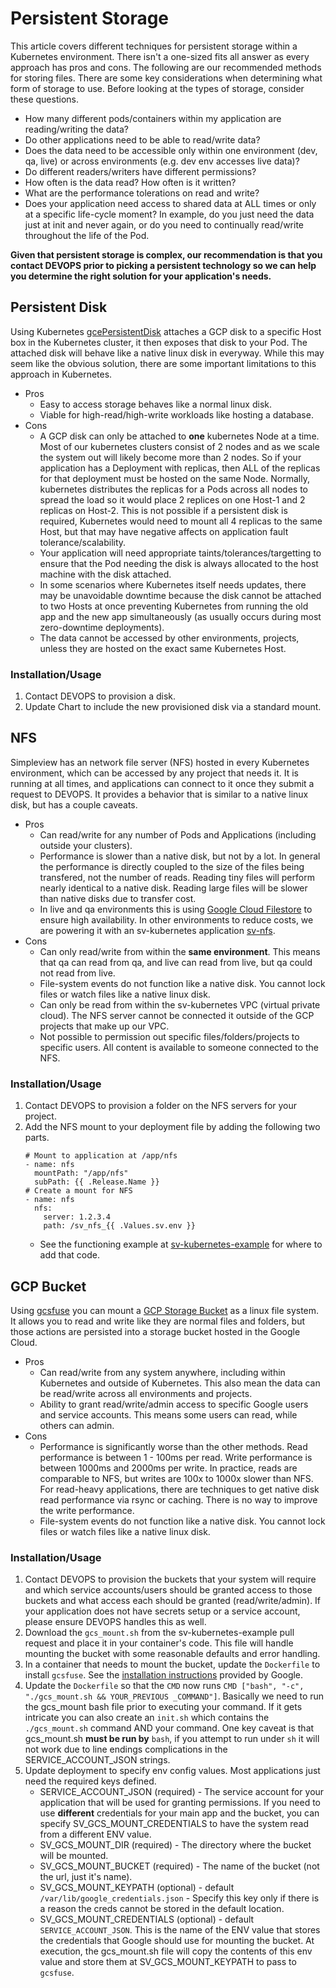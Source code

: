 # Persistent Storage

This article covers different techniques for persistent storage within a Kubernetes environment. There isn't a one-sized fits all answer as every approach has pros and cons. The following are our recommended methods for storing files. There are some key considerations when determining what form of storage to use. Before looking at the types of storage, consider these questions.

* How many different pods/containers within my application are reading/writing the data?
* Do other applications need to be able to read/write data?
* Does the data need to be accessible only within one environment (dev, qa, live) or across environments (e.g. dev env accesses live data)?
* Do different readers/writers have different permissions?
* How often is the data read? How often is it written?
* What are the performance tolerations on read and write?
* Does your application need access to shared data at ALL times or only at a specific life-cycle moment? In example, do you just need the data just at init and never again, or do you need to continually read/write throughout the life of the Pod.

**Given that persistent storage is complex, our recommendation is that you contact DEVOPS prior to picking a persistent technology so we can help you determine the right solution for your application's needs.**

## Persistent Disk

Using Kubernetes [gcePersistentDisk](https://kubernetes.io/docs/concepts/storage/volumes/#gcepersistentdisk) attaches a GCP disk to a specific Host box in the Kubernetes cluster, it then exposes that disk to your Pod. The attached disk will behave like a native linux disk in everyway. While this may seem like the obvious solution, there are some important limitations to this approach in Kubernetes.

* Pros
    *  Easy to access storage behaves like a normal linux disk.
    *  Viable for high-read/high-write workloads like hosting a database.
* Cons
    * A GCP disk can only be attached to **one** kubernetes Node at a time. Most of our kubernetes clusters consist of 2 nodes and as we scale the system out will likely become more than 2 nodes. So if your application has a Deployment with replicas, then ALL of the replicas for that deployment must be hosted on the same Node. Normally, kubernetes distributes the replicas for a Pods across all nodes to spread the load so it would place 2 replices on one Host-1 and 2 replicas on Host-2. This is not possible if a persistent disk is required, Kubernetes would need to mount all 4 replicas to the same Host, but that may have negative affects on application fault tolerance/scalability.
    * Your application will need appropriate taints/tolerances/targetting to ensure that the Pod needing the disk is always allocated to the host machine with the disk attached.
    * In some scenarios where Kubernetes itself needs updates, there may be unavoidable downtime because the disk cannot be attached to two Hosts at once preventing Kubernetes from running the old app and the new app simultaneously (as usually occurs during most zero-downtime deployments).
    * The data cannot be accessed by other environments, projects, unless they are hosted on the exact same Kubernetes Host.

### Installation/Usage

1. Contact DEVOPS to provision a disk.
2. Update Chart to include the new provisioned disk via a standard mount.

## NFS

Simpleview has an network file server (NFS) hosted in every Kubernetes environment, which can be accessed by any project that needs it. It is running at all times, and applications can connect to it once they submit a request to DEVOPS. It provides a behavior that is similar to a native linux disk, but has a couple caveats.

* Pros
    * Can read/write for any number of Pods and Applications (including outside your clusters).
    * Performance is slower than a native disk, but not by a lot. In general the performance is directly coupled to the size of the files being transfered, not the number of reads. Reading tiny files will perform nearly identical to a native disk. Reading large files will be slower than native disks due to transfer cost.
    * In live and qa environments this is using [Google Cloud Filestore](https://cloud.google.com/filestore) to ensure high availability. In other environments to reduce costs, we are powering it with an sv-kubernetes application [sv-nfs](https://github.com/simpleviewinc/sv-nfs).
* Cons
    * Can only read/write from within the **same environment**. This means that qa can read from qa, and live can read from live, but qa could not read from live.
    * File-system events do not function like a native disk. You cannot lock files or watch files like a native linux disk.
    * Can only be read from within the sv-kubernetes VPC (virtual private cloud). The NFS server cannot be connected it outside of the GCP projects that make up our VPC.
    * Not possible to permission out specific files/folders/projects to specific users. All content is available to someone connected to the NFS.

### Installation/Usage

1. Contact DEVOPS to provision a folder on the NFS servers for your project.
2. Add the NFS mount to your deployment file by adding the following two parts.
    ```
    # Mount to application at /app/nfs
    - name: nfs
      mountPath: "/app/nfs"
      subPath: {{ .Release.Name }}
    # Create a mount for NFS
    - name: nfs
      nfs:
        server: 1.2.3.4
        path: /sv_nfs_{{ .Values.sv.env }}
    ```
    * See the functioning example at [sv-kubernetes-example](https://github.com/simpleviewinc/sv-kubernetes-example) for where to add that code.

## GCP Bucket

Using [gcsfuse](https://cloud.google.com/storage/docs/gcs-fuse) you can mount a [GCP Storage Bucket](https://cloud.google.com/storage/docs) as a linux file system. It allows you to read and write like they are normal files and folders, but those actions are persisted into a storage bucket hosted in the Google Cloud.

* Pros
    * Can read/write from any system anywhere, including within Kubernetes and outside of Kubernetes. This also mean the data can be read/write across all environments and projects.
    * Ability to grant read/write/admin access to specific Google users and service accounts. This means some users can read, while others can admin.
* Cons
    * Performance is significantly worse than the other methods. Read performance is between 1 - 100ms per read. Write performance is between 1000ms and 2000ms per write. In practice, reads are comparable to NFS, but writes are 100x to 1000x slower than NFS. For read-heavy applications, there are techniques to get native disk read performance via rsync or caching. There is no way to improve the write performance.
    * File-system events do not function like a native disk. You cannot lock files or watch files like a native linux disk.

### Installation/Usage

1. Contact DEVOPS to provision the buckets that your system will require and which service accounts/users should be granted access to those buckets and what access each should be granted (read/write/admin). If your application does not have secrets setup or a service account, please ensure DEVOPS handles this as well.
1. Download the `gcs_mount.sh` from the sv-kubernetes-example pull request and place it in your container's code. This file will handle mounting the bucket with some reasonable defaults and error handling.
1. In a container that needs to mount the bucket, update the `Dockerfile` to install `gcsfuse`. See the [installation instructions](https://github.com/GoogleCloudPlatform/gcsfuse/blob/master/docs/installing.md) provided by Google.
1. Update the `Dockerfile` so that the `CMD` now runs `CMD ["bash", "-c", "./gcs_mount.sh && YOUR_PREVIOUS _COMMAND"]`. Basically we need to run the gcs_mount bash file prior to executing your command. If it gets intricate you can also create an `init.sh` which contains the `./gcs_mount.sh` command AND your command. One key caveat is that gcs_mount.sh **must be run by** `bash`, if you attempt to run under `sh` it will not work due to line endings complications in the SERVICE_ACCOUNT_JSON strings.
1. Update deployment to specify env config values. Most applications just need the required keys defined.
    * SERVICE_ACCOUNT_JSON (required) - The service account for your application that will be used for granting permissions. If you need to use **different** credentials for your main app and the bucket, you can specify SV_GCS_MOUNT_CREDENTIALS to have the system read from a different ENV value.
    * SV_GCS_MOUNT_DIR (required) - The directory where the bucket will be mounted.
    * SV_GCS_MOUNT_BUCKET (required) - The name of the bucket (not the url, just it's name).
    * SV_GCS_MOUNT_KEYPATH (optional) - default `/var/lib/google_credentials.json` - Specify this key only if there is a reason the creds cannot be stored in the default location.
    * SV_GCS_MOUNT_CREDENTIALS (optional) - default `SERVICE_ACCOUNT_JSON`. This is the name of the ENV value that stores the credentials that Google should use for mounting the bucket. At execution, the gcs_mount.sh file will copy the contents of this env value and store them at SV_GCS_MOUNT_KEYPATH to pass to `gcsfuse`.
